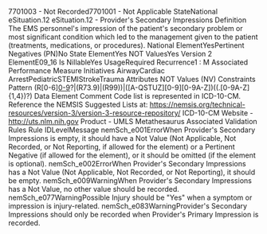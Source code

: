 

7701003 - Not Recorded7701001 - Not Applicable
StateNational
eSituation.12
eSituation.12 - Provider's Secondary Impressions
Definition
The EMS personnel's impression of the patient's secondary problem or most significant condition which led
to the management given to the patient (treatments, medications, or procedures).
National ElementYesPertinent Negatives (PN)No
State ElementYes
NOT ValuesYes
Version 2 ElementE09_16
Is NillableYes
UsageRequired
Recurrence1 : M
Associated Performance Measure Initiatives
AirwayCardiac ArrestPediatricSTEMIStrokeTrauma
Attributes
NOT Values (NV)
Constraints
Pattern
(R[0-6][0-9](\.[0-9]{1,4})?|(R73\.9)|(R99))|([A-QSTUZ][0-9][0-9A-Z])((\.[0-9A-Z]{1,4})?)
Data Element Comment
Code list is represented in ICD-10-CM. Reference the NEMSIS Suggested Lists at:
https://nemsis.org/technical-resources/version-3/version-3-resource-repository/ 
ICD-10-CM 
Website -  http://uts.nlm.nih.gov
Product - UMLS Metathesaurus
Associated Validation Rules
Rule IDLevelMessage
nemSch_e001ErrorWhen Provider's Secondary Impressions is empty, it should have a Not Value (Not Applicable,
Not Recorded, or Not Reporting, if allowed for the element) or a Pertinent Negative (if allowed for
the element), or it should be omitted (if the element is optional).
nemSch_e002ErrorWhen Provider's Secondary Impressions has a Not Value (Not Applicable, Not Recorded, or Not
Reporting), it should be empty.
nemSch_e009WarningWhen Provider's Secondary Impressions has a Not Value, no other value should be recorded.
nemSch_e077WarningPossible Injury should be "Yes" when a symptom or impression is injury-related.
nemSch_e083WarningProvider's Secondary Impressions should only be recorded when Provider's Primary Impression
is recorded.